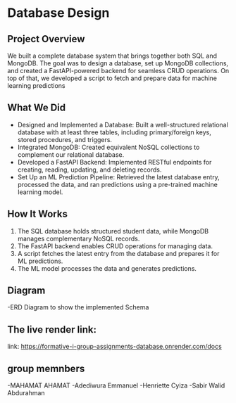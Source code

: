 # Database Design

## Project Overview
We built a complete database system that brings together both SQL and MongoDB. The goal was to design a database, set up MongoDB collections, and created a FastAPI-powered backend for seamless CRUD operations. On top of that, we developed a script to fetch and prepare data for machine learning predictions

## What We Did
- Designed and Implemented a Database: Built a well-structured relational database with at least three tables, including primary/foreign keys, stored procedures, and triggers.
- Integrated MongoDB: Created equivalent NoSQL collections to complement our relational database.
- Developed a FastAPI Backend: Implemented RESTful endpoints for creating, reading, updating, and deleting records.
- Set Up an ML Prediction Pipeline: Retrieved the latest database entry, processed the data, and ran predictions using a pre-trained machine learning model.

## How It Works
1. The SQL database holds structured student data, while MongoDB manages complementary NoSQL records.
2. The FastAPI backend enables CRUD operations for managing data.
3. A script fetches the latest entry from the database and prepares it for ML predictions.
4. The ML model processes the data and generates predictions.

## Diagram
-ERD Diagram to show the implemented Schema


## The live render link:
link: https://formative-i-group-assignments-database.onrender.com/docs 

## group memnbers

-MAHAMAT AHAMAT
-Adediwura Emmanuel
-Henriette Cyiza
-Sabir Walid Abdurahman
